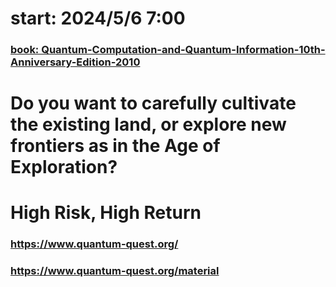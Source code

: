# start: 2024/5/6 7:00


### [book: Quantum-Computation-and-Quantum-Information-10th-Anniversary-Edition-2010](https://profmcruz.files.wordpress.com/2017/08/quantum-computation-and-quantum-information-nielsen-chuang.pdf)

# Do you want to carefully cultivate the existing land, or explore new frontiers as in the Age of Exploration?
# High Risk, High Return
### https://www.quantum-quest.org/
### https://www.quantum-quest.org/material
